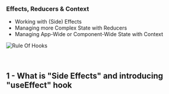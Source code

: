 ### Effects, Reducers & Context
- Working with (Side) Effects
- Managing more Complex State with Reducers
- Managing App-Wide or Component-Wide State with Context

![Rule Of Hooks]()

<br>

## 1 - What is "Side Effects" and introducing "useEffect" hook
